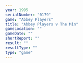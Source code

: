 ```yaml
---
year: 1995
serialNumber: "0179" 
game: "Abbey Players"
title: "Abbey Players v The Min"
gameLocation: ""
gameDate: ""
shortReport: ""
result: ""
resultType: ""
type: "game"
---
```

